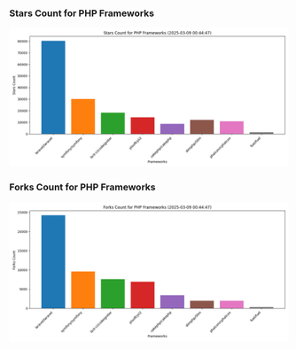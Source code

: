 ### Stars Count for PHP Frameworks

![Stars Chart](./archive/charts/20250309004447_stars_count.png)

### Forks Count for PHP Frameworks

![Forks Chart](./archive/charts/20250309004447_forks_count.png)

